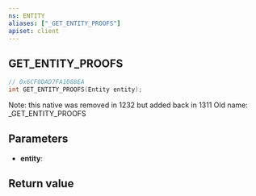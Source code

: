 ```yaml
---
ns: ENTITY
aliases: ["_GET_ENTITY_PROOFS"]
apiset: client
---
```

## GET_ENTITY_PROOFS

```c
// 0x6CF0DAD7FA1088EA
int GET_ENTITY_PROOFS(Entity entity);
```

Note: this native was removed in 1232 but added back in 1311
Old name: _GET_ENTITY_PROOFS

## Parameters
* **entity**:

## Return value

